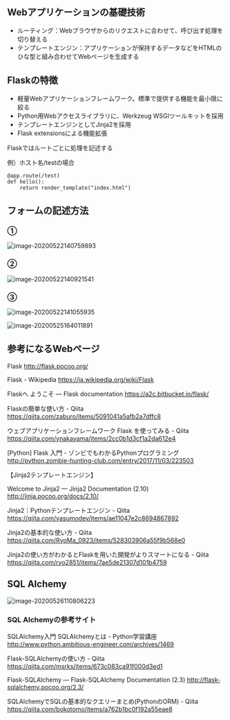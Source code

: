 ## Webアプリケーションの基礎技術

* ルーティング：Webブラウザからのリクエストに合わせて、呼び出す処理を切り替える
*  テンプレートエンジン：アプリケーションが保持するデータなどをHTMLのひな型と組み合わせてWebページを生成する



## Flaskの特徴

* 軽量Webアプリケーションフレームワーク。標準で提供する機能を最小限に絞る
* Python用Webアクセスライブラリに、Werkzeug WSGIツールキットを採用
* テンプレートエンジンとしてJinja2を採用
* Flask extensionsによる機能拡張



Flaskではルートごとに処理を記述する

例）ホスト名/testの場合

```
@app.route(/test)
def hello():
	return render_template("index.html")
```



## フォームの記述方法

### ①

![image-20200522140759893](C:\Users\USER\AppData\Roaming\Typora\typora-user-images\image-20200522140759893.png)

### ②

![image-20200522140921541](C:\Users\USER\AppData\Roaming\Typora\typora-user-images\image-20200522140921541.png)

### ③

![image-20200522141055935](C:\Users\USER\AppData\Roaming\Typora\typora-user-images\image-20200522141055935.png)



![image-20200525164011891](C:\Users\USER\AppData\Roaming\Typora\typora-user-images\image-20200525164011891.png)



## 参考になるWebページ

Flask
http://flask.pocoo.org/

Flask - Wikipedia
https://ja.wikipedia.org/wiki/Flask

Flaskへ ようこそ — Flask documentation
https://a2c.bitbucket.io/flask/

Flaskの簡単な使い方 - Qiita
https://qiita.com/zaburo/items/5091041a5afb2a7dffc8

ウェブアプリケーションフレームワーク Flask を使ってみる - Qiita
https://qiita.com/ynakayama/items/2cc0b1d3cf1a2da612e4

[Python] Flask 入門 - ゾンビでもわかるPythonプログラミング
http://python.zombie-hunting-club.com/entry/2017/11/03/223503


【Jinja2テンプレートエンジン】

Welcome to Jinja2 — Jinja2 Documentation (2.10)
http://jinja.pocoo.org/docs/2.10/

Jinja2｜Pythonテンプレートエンジン - Qiita
https://qiita.com/yasumodev/items/ae11047e2c8694867892

Jinja2の基本的な使い方 - Qiita
https://qiita.com/RyoMa_0923/items/528303906a55f9b568e0

Jinja2の使い方がわかるとFlaskを用いた開発がよりスマートになる - Qiita
https://qiita.com/ryo2851/items/7ae5de21307d101b4759



## SQL Alchemy



![image-20200526110806223](C:\Users\USER\AppData\Roaming\Typora\typora-user-images\image-20200526110806223.png)



###  SQL Alchemyの参考サイト

SQLAlchemy入門 SQLAlchemyとは - Python学習講座
http://www.python.ambitious-engineer.com/archives/1469

Flask-SQLAlchemyの使い方 - Qiita
https://qiita.com/msrks/items/673c083ca91f000d3ed1

Flask-SQLAlchemy — Flask-SQLAlchemy Documentation (2.3)
http://flask-sqlalchemy.pocoo.org/2.3/	

SQLAlchemyでSQLの基本的なクエリーまとめ(PythonのORM) - Qiita
https://qiita.com/bokotomo/items/a762b1bc0f192a55eae8